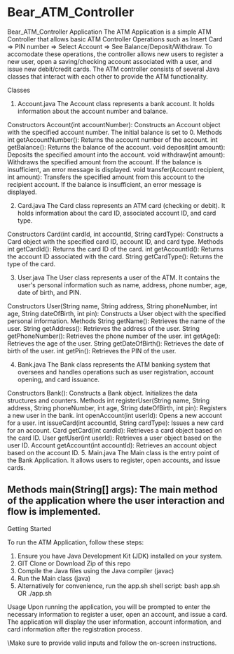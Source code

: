 # Bear_ATM_Controller

Bear_ATM_Controller Application
The ATM Application is a simple ATM Controller that allows basic ATM Controller Operations such as Insert Card => PIN number => Select Account => See Balance/Deposit/Withdraw.
To accomodate these operations, the controller allows new users to register a new user, open a saving/checking account associated with a user, and issue new debit/credit cards. 
The ATM controller consists of several Java classes that interact with each other to provide the ATM functionality.

Classes
1. Account.java
The Account class represents a bank account. It holds information about the account number and balance.

Constructors
Account(int accountNumber): Constructs an Account object with the specified account number. The initial balance is set to 0.
Methods
int getAccountNumber(): Returns the account number of the account.
int getBalance(): Returns the balance of the account.
void deposit(int amount): Deposits the specified amount into the account.
void withdraw(int amount): Withdraws the specified amount from the account. If the balance is insufficient, an error message is displayed.
void transfer(Account recipient, int amount): Transfers the specified amount from this account to the recipient account. If the balance is insufficient, an error message is displayed.

2. Card.java
The Card class represents an ATM card (checking or debit). It holds information about the card ID, associated account ID, and card type.

Constructors
Card(int cardId, int accountId, String cardType): Constructs a Card object with the specified card ID, account ID, and card type.
Methods
int getCardId(): Returns the card ID of the card.
int getAccountId(): Returns the account ID associated with the card.
String getCardType(): Returns the type of the card.

3. User.java
The User class represents a user of the ATM. It contains the user's personal information such as name, address, phone number, age, date of birth, and PIN.

Constructors
User(String name, String address, String phoneNumber, int age, String dateOfBirth, int pin): Constructs a User object with the specified personal information.
Methods
String getName(): Retrieves the name of the user.
String getAddress(): Retrieves the address of the user.
String getPhoneNumber(): Retrieves the phone number of the user.
int getAge(): Retrieves the age of the user.
String getDateOfBirth(): Retrieves the date of birth of the user.
int getPin(): Retrieves the PIN of the user.

4. Bank.java
The Bank class represents the ATM banking system that oversees and handles operations such as user registration, account opening, and card issuance.

Constructors
Bank(): Constructs a Bank object. Initializes the data structures and counters.
Methods
int registerUser(String name, String address, String phoneNumber, int age, String dateOfBirth, int pin): Registers a new user in the bank.
int openAccount(int userId): Opens a new account for a user.
int issueCard(int accountId, String cardType): Issues a new card for an account.
Card getCard(int cardId): Retrieves a card object based on the card ID.
User getUser(int userId): Retrieves a user object based on the user ID.
Account getAccount(int accountId): Retrieves an account object based on the account ID.
5. Main.java
The Main class is the entry point of the Bank Application. It allows users to register, open accounts, and issue cards.

Methods
main(String[] args): The main method of the application where the user interaction and flow is implemented.
-------------------------------------------------------------------------------------------------------------
Getting Started

To run the ATM Application, follow these steps:

1. Ensure you have Java Development Kit (JDK) installed on your system.
2. GIT Clone or Download Zip of this repo 
3. Compile the Java files using the Java compiler (javac)
4. Run the Main class (java) 
5. Alternatively for convenience, run the app.sh shell script:
   bash app.sh
   OR 
   ./app.sh

Usage
Upon running the application, you will be prompted to enter the necessary information to register a user, open an account, and issue a card. 
The application will display the user information, account information, and card information after the registration process.

\Make sure to provide valid inputs and follow the on-screen instructions.
